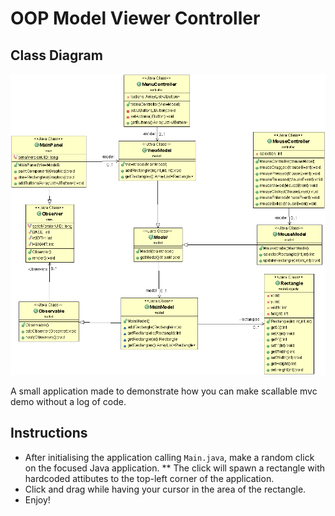 # OOP Model Viewer Controller

## Class Diagram
![diagram](diagram.gif)

A small application made to demonstrate how you can make scallable mvc demo without a log of code.

## Instructions
* After initialising the application calling `Main.java`, make a random click on the focused Java application.
  ** The click will spawn a rectangle with hardcoded attibutes to the top-left corner of the application.
* Click and drag while having your cursor in the area of the rectangle.
* Enjoy!



